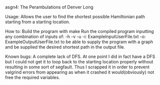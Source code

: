 asgn4: The Perambulations of Denver Long

Usage: Allows the user to find the shortest possible Hamiltonian path starting from a starting location.

How to: Build the program with make
Run the compiled program inputting any combination of inputs of: -h -v -u -i: ExampleInputUserFile.txt -o: ExampleOutputUserFile.txt
to be able to supply the program with a graph and be supplied the desired shortest path in the output file.

Known bugs: A complete lack of DFS. At one point I did in fact have a DFS but I could not get it to loop back to the starting location properly
without resulting in some sort of segfault. Thus I scrapped it in order to prevent valgrind errors from appearing as when it crashed it would(obviously)
not free the required variables.